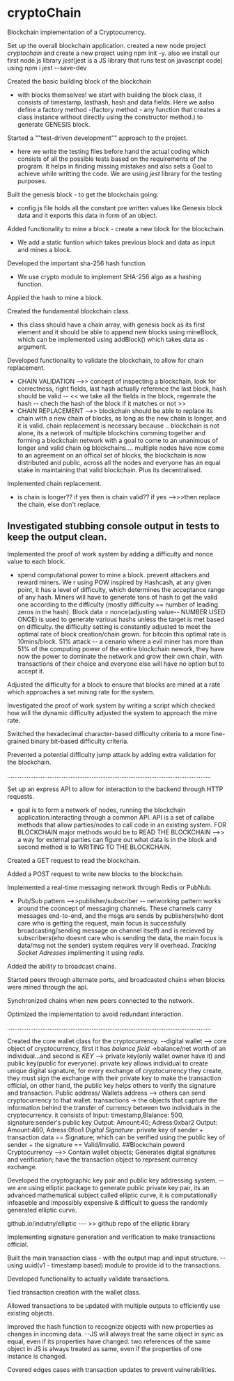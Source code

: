 # cryptoChain

Blockchain implementation of a Cryptocurrency.

Set up the overall blockchain application.
created a new node project _cryptochain_ and create a new project using npm init -y.
also we install our first node.js library _jest_(jest is a JS library that runs test on javascript code) using npm i jest --save-dev

Created the basic building block of the blockchain

- with blocks themselves! we start with building the block class, it consists of timestamp, lasthash, hash and data fields. Here we aalso define a factory method -(factory method - any function that creates a class instance without directly using the constructor method.) to generate GENESIS block.

Started a ""test-driven development"" approach to the project.

- here we write the testing files before hand the actual coding which consists of all the possible tests based on the requirements of the program. It helps in finding missing mistakes and also sets a Goal to achieve while writting the code. We are using _jest_ library for the testing purposes.

Built the genesis block - to get the blockchain going.

- config.js file holds all the constant pre written values like Genesis block data and it exports this data in form of an object.

Added functionality to mine a block - create a new block for the blockchain.

- We add a static funtion which takes previous block and data as input and mines a block.

Developed the important sha-256 hash function.

- We use crypto module to implement SHA-256 algo as a hashing function.

Applied the hash to mine a block.

Created the fundamental blockchain class.

- this class should have a chain array, with genesis bock as its first element and it should be able to append new blocks using mineBlock, which can be implemented using addBlock() which takes data as argument.

Developed functionality to validate the blockchain, to allow for chain replacement.

- CHAIN VALIDATION -->> concept of inspecting a blockchain, look for correctness, right fields, last hash actually reference the last block, hash should be valid -- << we take all the fields in the block, regenrate the hash -- chech the hash of the block if it matches or not >>
- CHAIN REPLACEMENT -->> blockchain should be able to replace its chain with a new chain of blocks, as long as the new chain is longer, and it is valid. chain replacement is necessary because .. blockchain is not alone, its a network of multiple blockchins comming together and forming a blockchain network with a goal to come to an unanimous of longer and valid chain og blockchains.... multiple nodes have now come to an agreement on an offical set of blocks, the blockchain is now distributed and public, across all the nodes and everyone has an equal stake in maintaining that valid blockchain. Plus its decentralised.

Implemented chain replacement.

- is chain is longer?? if yes then is chain valid?? if yes -->>>then replace the chain, else don't replace.

## Investigated stubbing console output in tests to keep the output clean.

Implemented the proof of work system by adding a difficulty and nonce value to each block.

- spend computational power to mine a block. prevent attackers and reward miners. We r using POW inspired by Hashcash, at any given point, it has a level of difficulty, which determines the acceptance range of any hash. Miners will have to generate tons of hash to get the valid one according to the difficulty (mostly difficulty == number of leading zeros in the hash).
  Block data = nonce(adjusting value-- NUMBER USED ONCE) is used to generate various hashs unless the target is met based on difficulty.
  the difficulty setting is constantly adjusted to meet the optimal rate of block creation/chain grown. for bitcoin this optimal rate is 10mins/block.
  51% attack -- a cenario where a evil miner has more than 51% of the computing power of the entire blockchain nework, they have now the power to dominate the network and grow their own chain, with transactions of their choice and everyone else will have no option but to accept it.

Adjusted the difficulty for a block to ensure that blocks are mined at a rate which approaches a set mining rate for the system.

Investigated the proof of work system by writing a script which checked how will the dynamic difficulty adjusted the system to approach the mine rate.

Switched the hexadecimal character-based difficulty criteria to a more fine-grained binary bit-based difficulty criteria.

Prevented a potential difficulty jump attack by adding extra validation for the blockchain.

....................................................................................................................

Set up an express API to allow for interaction to the backend through HTTP requests.

- goal is to form a network of nodes, running the blockchain application.interacting through a common API.
  API is a set of callabe methods that allow parties/nodes to call code in an existing system. FOR BLOCKCHAIN major methods would be to READ THE BLOCKCHAIN -->> a way for external parties can figure out what data is in the block and second method is to WRITING TO THE BLOCKCHAIN.

Created a GET request to read the blockchain.

Added a POST request to write new blocks to the blockchain.

Implemented a real-time messaging network through Redis or PubNub.

- Pub/Sub pattern -->>publisher/subscriber -- networking pattern works around the cooncept of messaging channels. These channels carry messages end-to-end, and the msgs are sends by publishers(who dont care who is getting the request, main focus is successfully broadcasting/sending message on channel itself) and is recieved by subscribers(eho doesnt care who is sending the data, the main focus is data/msg not the sender)
  system requires very lil overhead. _Tracking Socket Adresses_
  implimenting it using _redis_.

Added the ability to broadcast chains.

Started peers through alternate ports, and broadcasted chains when blocks were mined through the api.

Synchronized chains when new peers connected to the network.

Optimized the implementation to avoid redundant interaction.

....................................................................................................................

Created the core wallet class for the cryptocurrency.
--digital wallet -->
core object of cryptocurrency, first it has
_balance field_ ->balance/net worth of an individual...and second is
_KEY_ --> private key(only wallet owner have it) and public key(public for everyone).
private key allows individual to create unique digital signature, for every exchange of cryptocurrency they create, they must sign the exchange with their private key to make the transaction official, on other hand, the public key helps others to verify the signature and transaction.
Public address/ Wallets address --> others can send cryptocurrency to that wallet.
transactions -> the objects that capture the information behind the transfer of currency between two individuals in the cryptocurrency.
it consists of
Input: timestamp,Blalance: 500, signature:sender's public key
Output: Amount:40; Adress:0xbar2
Output: Amount:460, Adress:0foo1
_Digital Signature_: private key of sender + transaction data == Signature; which can be verified using the public key of sender + the signature == Valid/Invalid.
##Blockchain powerd Cryptocurrency -->> Contain wallet objects; Generates digital signatures and verification; have the transaction object to represent currency exchange.

Developed the cryptographic key pair and public key addressing system.
--we are using elliptic package to generate public private key pair, its an advanced mathematical subject called elliptic curve, it is computationally infeaseble and impossibly expensive & difficult to guess the randomly generated elliptic curve.

github.io/indutny/elliptic --- >> github repo of the elliptic library

Implementing signature generation and verification to make transactions official.

Built the main transaction class - with the output map and input structure.
-- using uuid(v1 - timestamp based) module to provide id to the transactions.

Developed functionality to actually validate transactions.

Tied transaction creation with the wallet class.

Allowed transactions to be updated with multiple outputs to efficiently use existing objects.

Improved the hash function to recognize objects with new properties as changes in incoming data.
--JS will always treat the same object in sync as equal, even if its properties have changed. two references of the same object in JS is always treated as same, even if the properties of one instance is changed.

Covered edges cases with transaction updates to prevent vulnerabilities.

